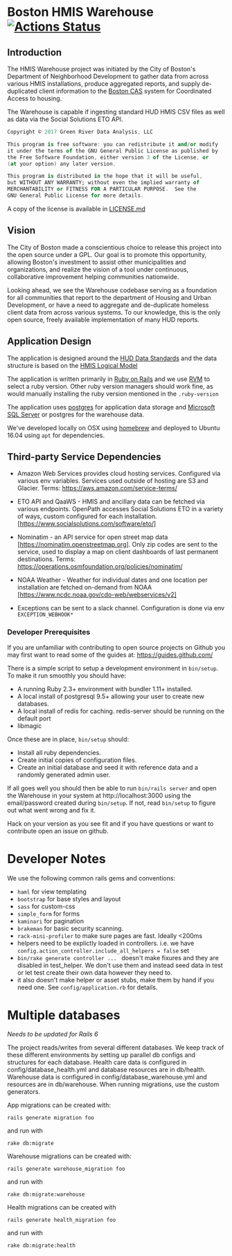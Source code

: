 # Boston HMIS Warehouse [![Actions Status](https://github.com/greenriver/hmis-warehouse/workflows/Audit%20and%20Test/badge.svg)](https://github.com/greenriver/hmis-warehouse/actions)

## Introduction
The HMIS Warehouse project was initiated by the City of Boston's Department of Neighborhood Development to gather data from across various HMIS installations, produce aggregated reports, and supply de-duplicated client information to the [Boston CAS](https://github.com/greenriver/boston-cas) system for Coordinated Access to housing.

The Warehouse is capable if ingesting standard HUD HMIS CSV files as well as data via the Social Solutions ETO API.

```a
Copyright © 2017 Green River Data Analysis, LLC

This program is free software: you can redistribute it and/or modify
it under the terms of the GNU General Public License as published by
the Free Software Foundation, either version 3 of the License, or
(at your option) any later version.

This program is distributed in the hope that it will be useful,
but WITHOUT ANY WARRANTY; without even the implied warranty of
MERCHANTABILITY or FITNESS FOR A PARTICULAR PURPOSE.  See the
GNU General Public License for more details.
```

A copy of the license is available in [LICENSE.md](https://github.com/greenriver/hmis-warehouse/blob/production/LICENSE.md)

## Vision

The City of Boston made a conscientious choice to release this project into the open source under a GPL. Our goal is to promote this opportunity, allowing Boston's investment to assist other municipalities and organizations, and realize the vision of a tool under continuous, collaborative improvement helping communities nationwide.

Looking ahead, we see the Warehouse codebase serving as a foundation for all communities that report to the department of Housing and Urban Development, or have a need to aggregate and de-duplicate homeless client data from across various systems.  To our knowledge, this is the only open source, freely available implementation of many HUD reports.

## Application Design

The application is designed around the [HUD Data Standards](https://www.hudexchange.info/programs/hmis/hmis-data-and-technical-standards/) and the data structure is based on the [HMIS Logical Model](http://www.hudhdx.info/VendorResources.aspx)

The application is written primarily in [Ruby on Rails](http://rubyonrails.org) and we use [RVM](https://rvm.io/) to select a ruby version. Other ruby version managers should work fine, as would manually installing the ruby version mentioned in the `.ruby-version`

The application uses [postgres](https://www.postgresql.org/) for application data storage and [Microsoft SQL Server](https://www.microsoft.com/en-us/sql-server/) or postgres for the warehouse data.

We've developed locally on OSX using [homebrew](http://brew.sh/) and deployed to Ubuntu 16.04 using `apt` for dependencies.

## Third-party Service Dependencies

- Amazon Web Services provides cloud hosting services. Configured via various env variables.  Services used outside of hosting are S3 and Glacier.
  Terms: https://aws.amazon.com/service-terms/

- ETO API and QaaWS - HMIS and ancillary data can be fetched via various endpoints.  OpenPath accesses Social Solutions ETO in a variety of ways, custom configured for each installation. [https://www.socialsolutions.com/software/eto/]

- Nominatim - an API service for open street map data [https://nominatim.openstreetmap.org]. Only zip codes are sent to the service, used to display a map on client dashboards of last permanent destinations.
  Terms: https://operations.osmfoundation.org/policies/nominatim/

- NOAA Weather - Weather for individual dates and one location per installation are fetched on-demand from NOAA [https://www.ncdc.noaa.gov/cdo-web/webservices/v2]

- Exceptions can be sent to a slack channel. Configuration is done via env `EXCEPTION_WEBHOOK*`

### Developer Prerequisites

If you are unfamiliar with contributing to open source projects on Github you may first want to read some of the guides at:  https://guides.github.com/

There is a simple script to setup a development environment in `bin/setup`. To make it run smoothly you should have:

* A running Ruby 2.3+ environment with bundler 1.11+ installed.
* A local install of postgresql 9.5+ allowing your user to create new databases.
* A local install of redis for caching. redis-server should be running on the default port
* libmagic

Once these are in place, `bin/setup` should:

* Install all ruby dependencies.
* Create initial copies of configuration files.
* Create an initial database and seed it with reference data and a randomly generated admin user.

If all goes well you should then be able to run `bin/rails server` and open the Warehouse in your system at http://localhost:3000 using the email/password created during `bin/setup`. If not, read `bin/setup` to figure out what went wrong and fix it.

Hack on your version as you see fit and if you have questions or want to contribute open an issue on github.

# Developer Notes

We use the following common rails gems and conventions:

* `haml` for view templating
* `bootstrap` for base styles and layout
* `sass` for custom-css
* `simple_form` for forms
* `kaminari` for pagination
* `brakeman` for basic security scanning.
* `rack-mini-profiler` to make sure pages are fast. Ideally <200ms
* helpers need to be explictly loaded in controllers. i.e. we have `config.action_controller.include_all_helpers = false` set
* `bin/rake generate controller ... ` doesn't make fixures and they are disabled in test_helper. We don't use them and instead seed data in test or let test create their own data however they need to.
* it also doesn't make helper or asset stubs, make them by hand if you need one. See `config/application.rb` for details.

# Multiple databases

*Needs to be updated for Rails 6*

The project reads/writes from several different databases. We keep track of these different environments by setting up parallel db configs and structures for each database. Health care data is configured in config/database_health.yml and database resources are in db/health. Warehouse data is configured in config/database_warehouse.yml and resources are in db/warehouse. When running migrations, use the custom generators.

App migrations can be created with:

```
rails generate migration foo
```
and run with
```
rake db:migrate
```
Warehouse migrations can be created with:
```
rails generate warehouse_migration foo
```
and run with
```
rake db:migrate:warehouse
```

Health migrations can be created with

```
rails generate health_migration foo
```
and run with
```
rake db:migrate:health
```
